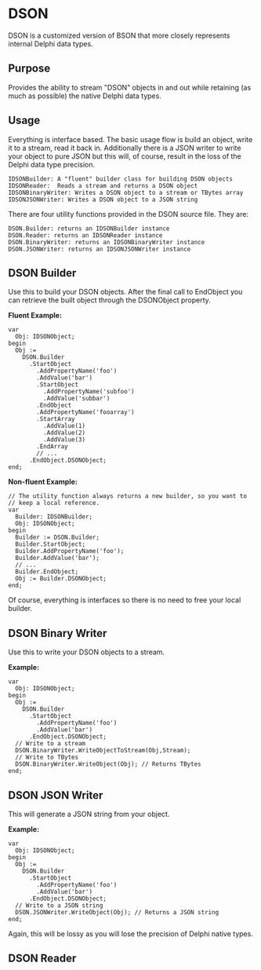 # DSON
DSON is a customized version of BSON that more closely represents internal Delphi data types.

## Purpose
Provides the ability to stream "DSON" objects in and out while retaining (as much as possible) the native Delphi data types.

## Usage
Everything is interface based. The basic usage flow is build an object, write it to a stream, read it back in. Additionally there is a JSON writer to write your object to pure JSON but this will, of course, result in the loss of the Delphi data type precision.

```
IDSONBuilder: A "fluent" builder class for building DSON objects
IDSONReader:  Reads a stream and returns a DSON object
IDSONBinaryWriter: Writes a DSON object to a stream or TBytes array
IDSONJSONWriter: Writes a DSON object to a JSON string
```

There are four utility functions provided in the DSON source file. They are:

```
DSON.Builder: returns an IDSONBuilder instance
DSON.Reader: returns an IDSONReader instance
DSON.BinaryWriter: returns an IDSONBinaryWriter instance
DSON.JSONWriter: returns an IDSONJSONWriter instance
```

## DSON Builder
Use this to build your DSON objects. After the final call to EndObject you can retrieve the built object through the DSONObject property.

**Fluent Example:**
```
var
  Obj: IDSONObject;
begin
  Obj :=
    DSON.Builder
      .StartObject
        .AddPropertyName('foo')
        .AddValue('bar')
        .StartObject
          .AddPropertyName('subfoo')
          .AddValue('subbar')
        .EndObject
        .AddPropertyName('fooarray')
        .StartArray
          .AddValue(1)
          .AddValue(2)
          .AddValue(3)
        .EndArray
        // ...
      .EndObject.DSONObject;
end;
```

**Non-fluent Example:**
```
// The utility function always returns a new builder, so you want to
// keep a local reference.
var
  Builder: IDSONBuilder;
  Obj: IDSONObject;
begin
  Builder := DSON.Builder;
  Builder.StartObject;
  Builder.AddPropertyName('foo');
  Builder.AddValue('bar');
  // ...
  Builder.EndObject;
  Obj := Builder.DSONObject;
end;
```

Of course, everything is interfaces so there is no need to free your local builder.

## DSON Binary Writer
Use this to write your DSON objects to a stream.

**Example:**
```
var
  Obj: IDSONObject;
begin
  Obj :=
    DSON.Builder
      .StartObject
        .AddPropertyName('foo')
        .AddValue('bar')
      .EndObject.DSONObject;
  // Write to a stream
  DSON.BinaryWriter.WriteObjectToStream(Obj,Stream);
  // Write to TBytes
  DSON.BinaryWriter.WriteObject(Obj); // Returns TBytes
end;
```

## DSON JSON Writer
This will generate a JSON string from your object.

**Example:**
```
var
  Obj: IDSONObject;
begin
  Obj :=
    DSON.Builder
      .StartObject
        .AddPropertyName('foo')
        .AddValue('bar')
      .EndObject.DSONObject;
  // Write to a JSON string
  DSON.JSONWriter.WriteObject(Obj); // Returns a JSON string
end;
```

Again, this will be lossy as you will lose the precision of Delphi native types.

## DSON Reader
